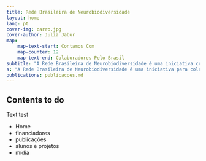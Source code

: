 ```yaml
---
title: Rede Brasileira de Neurobiodiversidade
layout: home
lang: pt
cover-img: carro.jpg
cover-author: Julia Jabur
map:
    map-text-start: Contamos Com
    map-counter: 12
    map-text-end: Colaboradores Pelo Brasil
subtitle: "A Rede Brasileira de Neurobiodiversidade é uma iniciativa criada para coletar e estudar de cérebros de mamíferos aquáticos no Brasil. Originada em 2018, hoje conta com uma coleção dezenas de cerébros de diferentes grupos, como cetáceos e sirênios. É composta por membros de diversas formações, permitindo uma análise rica e criativa e um avanço científico inédito."
s: "A Rede Brasileira de Neurobiodiversidade é uma iniciativa para coleta e análise de cérebros de cetáceos que reúne diversos institutos no âmbito nacional."
publications: publicacoes.md
---
```


## Contents to do

Text test

- Home
- financiadores
- publicações
- alunos e projetos
- mídia

